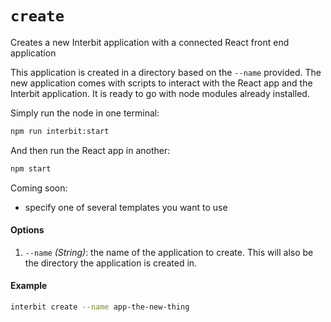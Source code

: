 # `create`

Creates a new Interbit application with a connected React front end application

This application is created in a directory based on the `--name` provided. The new application comes with scripts to interact with the React app and the Interbit application. It is ready to go with node modules already installed.

Simply run the node in one terminal:

```sh
npm run interbit:start
```

And then run the React app in another:

```sh
npm start
```

Coming soon:
- specify one of several templates you want to use


#### Options

1. `--name` *(String)*: the name of the application to create. This will also be the directory the application is created in.

#### Example

```bash
interbit create --name app-the-new-thing
```
